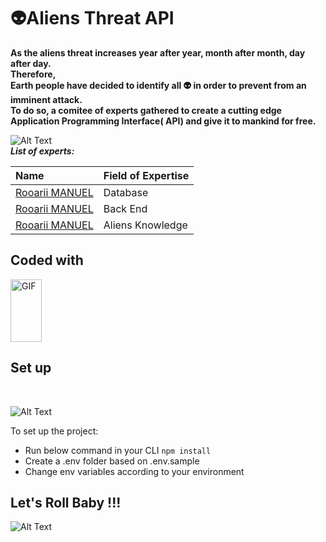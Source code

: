 # 👽Aliens Threat API

**As the aliens threat increases year after year, month after month, day after day.</br> Therefore, <br>Earth people have decided to identify all 👽 in order to prevent from an imminent attack.</br> To do so, a comitee of experts gathered to create a cutting edge Application Programming Interface( API) and give it to mankind for free.**

![Alt Text](https://media.giphy.com/media/4Lcm8ICoLLHuo/giphy.gif)
</br>
**_List of experts:_**

| Name              | Field of Expertise    |
| :-------------     |:-------------        |
| [Rooarii MANUEL](https://github.com/Rooarii)      | Database        | 
| [Rooarii MANUEL](https://github.com/Rooarii)           | Back End              |
| [Rooarii MANUEL](https://github.com/Rooarii)      |    Aliens Knowledge         |
 
## Coded with 
 <img alt="GIF" src="https://media.giphy.com/media/TFiwrCyNQDFmID0QUA/giphy.gif" width="50" height="100"/>


## Set up 
</br>

![Alt Text](https://media.giphy.com/media/j3tMWkr0AG8EPnzGi1/giphy.gif)

To set up the project:
- Run below command in your CLI
    ```npm install```
- Create a .env folder based on .env.sample
- Change env variables according to your environment

## Let's Roll Baby !!!
![Alt Text](https://media.giphy.com/media/1nR9Amsb8ukSlSwWVq/giphy.gif)
